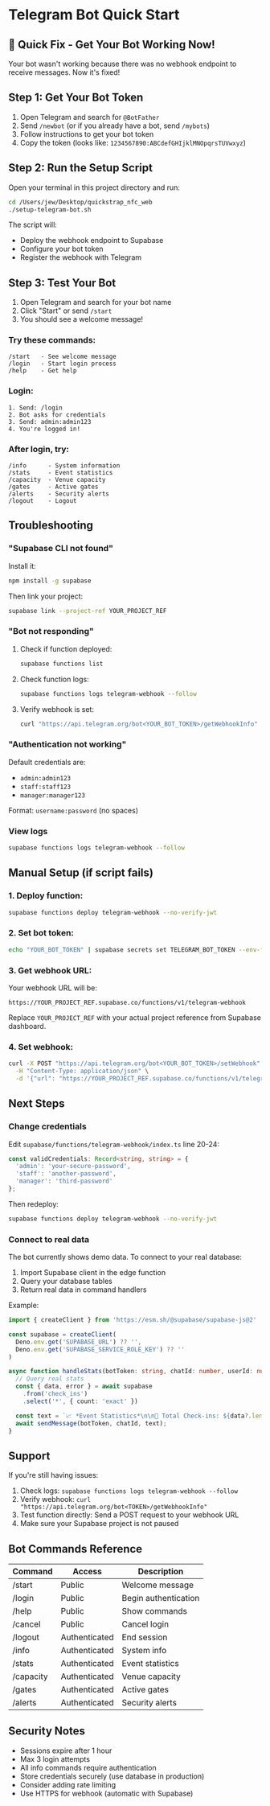 # Telegram Bot Quick Start

## 🚨 Quick Fix - Get Your Bot Working Now!

Your bot wasn't working because there was no webhook endpoint to receive messages. Now it's fixed!

## Step 1: Get Your Bot Token

1. Open Telegram and search for `@BotFather`
2. Send `/newbot` (or if you already have a bot, send `/mybots`)
3. Follow instructions to get your bot token
4. Copy the token (looks like: `1234567890:ABCdefGHIjklMNOpqrsTUVwxyz`)

## Step 2: Run the Setup Script

Open your terminal in this project directory and run:

```bash
cd /Users/jew/Desktop/quickstrap_nfc_web
./setup-telegram-bot.sh
```

The script will:
- Deploy the webhook endpoint to Supabase
- Configure your bot token
- Register the webhook with Telegram

## Step 3: Test Your Bot

1. Open Telegram and search for your bot name
2. Click "Start" or send `/start`
3. You should see a welcome message!

### Try these commands:

```
/start   - See welcome message
/login   - Start login process
/help    - Get help
```

### Login:

```
1. Send: /login
2. Bot asks for credentials
3. Send: admin:admin123
4. You're logged in!
```

### After login, try:

```
/info      - System information
/stats     - Event statistics
/capacity  - Venue capacity
/gates     - Active gates
/alerts    - Security alerts
/logout    - Logout
```

## Troubleshooting

### "Supabase CLI not found"

Install it:
```bash
npm install -g supabase
```

Then link your project:
```bash
supabase link --project-ref YOUR_PROJECT_REF
```

### "Bot not responding"

1. Check if function deployed:
   ```bash
   supabase functions list
   ```

2. Check function logs:
   ```bash
   supabase functions logs telegram-webhook --follow
   ```

3. Verify webhook is set:
   ```bash
   curl "https://api.telegram.org/bot<YOUR_BOT_TOKEN>/getWebhookInfo"
   ```

### "Authentication not working"

Default credentials are:
- `admin:admin123`
- `staff:staff123`
- `manager:manager123`

Format: `username:password` (no spaces)

### View logs

```bash
supabase functions logs telegram-webhook --follow
```

## Manual Setup (if script fails)

### 1. Deploy function:
```bash
supabase functions deploy telegram-webhook --no-verify-jwt
```

### 2. Set bot token:
```bash
echo "YOUR_BOT_TOKEN" | supabase secrets set TELEGRAM_BOT_TOKEN --env-file -
```

### 3. Get webhook URL:
Your webhook URL will be:
```
https://YOUR_PROJECT_REF.supabase.co/functions/v1/telegram-webhook
```

Replace `YOUR_PROJECT_REF` with your actual project reference from Supabase dashboard.

### 4. Set webhook:
```bash
curl -X POST "https://api.telegram.org/bot<YOUR_BOT_TOKEN>/setWebhook" \
  -H "Content-Type: application/json" \
  -d '{"url": "https://YOUR_PROJECT_REF.supabase.co/functions/v1/telegram-webhook"}'
```

## Next Steps

### Change credentials

Edit `supabase/functions/telegram-webhook/index.ts` line 20-24:

```typescript
const validCredentials: Record<string, string> = {
  'admin': 'your-secure-password',
  'staff': 'another-password',
  'manager': 'third-password'
};
```

Then redeploy:
```bash
supabase functions deploy telegram-webhook --no-verify-jwt
```

### Connect to real data

The bot currently shows demo data. To connect to your real database:

1. Import Supabase client in the edge function
2. Query your database tables
3. Return real data in command handlers

Example:
```typescript
import { createClient } from 'https://esm.sh/@supabase/supabase-js@2'

const supabase = createClient(
  Deno.env.get('SUPABASE_URL') ?? '',
  Deno.env.get('SUPABASE_SERVICE_ROLE_KEY') ?? ''
)

async function handleStats(botToken: string, chatId: number, userId: number) {
  // Query real stats
  const { data, error } = await supabase
    .from('check_ins')
    .select('*', { count: 'exact' })

  const text = `📈 *Event Statistics*\n\n🎫 Total Check-ins: ${data?.length || 0}\n...`
  await sendMessage(botToken, chatId, text);
}
```

## Support

If you're still having issues:

1. Check logs: `supabase functions logs telegram-webhook --follow`
2. Verify webhook: `curl "https://api.telegram.org/bot<TOKEN>/getWebhookInfo"`
3. Test function directly: Send a POST request to your webhook URL
4. Make sure your Supabase project is not paused

## Bot Commands Reference

| Command | Access | Description |
|---------|--------|-------------|
| /start | Public | Welcome message |
| /login | Public | Begin authentication |
| /help | Public | Show commands |
| /cancel | Public | Cancel login |
| /logout | Authenticated | End session |
| /info | Authenticated | System info |
| /stats | Authenticated | Event statistics |
| /capacity | Authenticated | Venue capacity |
| /gates | Authenticated | Active gates |
| /alerts | Authenticated | Security alerts |

## Security Notes

- Sessions expire after 1 hour
- Max 3 login attempts
- All info commands require authentication
- Store credentials securely (use database in production)
- Consider adding rate limiting
- Use HTTPS for webhook (automatic with Supabase)
